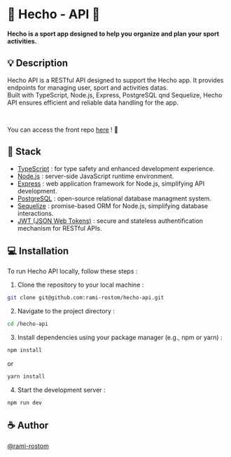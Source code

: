 # :runner: Hecho - API :bicyclist:

**Hecho is a sport app designed to help you organize and plan your sport activities.**

## :bulb: Description

Hecho API is a RESTful API designed to support the Hecho app. It provides endpoints for managing user, sport and activities datas.  
Built with TypeScript, Node.js, Express, PostgreSQL qnd Sequelize, Hecho API ensures efficient and reliable data handling for the app.

<br />

You can access the front repo [here](https://github.com/rami-rostom/hecho-front) ! :rocket:

## :robot: Stack

- [TypeScript](https://www.typescriptlang.org/) : for type safety and enhanced development experience.
- [Node.js](https://nodejs.org/en) : server-side JavaScript runtime environment.
- [Express](https://expressjs.com/) : web application framework for Node.js, simplifying API development.
- [PostgreSQL](https://www.postgresql.org/) : open-source relational database managment system.
- [Sequelize](https://sequelize.org/) : promise-based ORM for Node.js, simplifying database interactions.
- [JWT (JSON Web Tokens)](https://jwt.io) : secure and stateless authentification mechanism for RESTful APIs.

## :computer: Installation

To run Hecho API locally, follow these steps :

1. Clone the repository to your local machine :

```bash
git clone git@github.com:rami-rostom/hecho-api.git
```

2. Navigate to the project directory :

```bash
cd /hecho-api
```

3. Install dependencies using your package manager (e.g., npm or yarn) :

```bash
npm install
```

or

```bash
yarn install
```

4. Start the development server :

```bash
npm run dev
```

## :coffee: Author

[@rami-rostom](https://github.com/rami-rostom)
